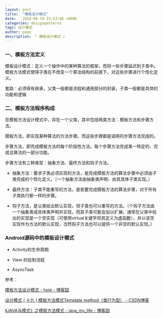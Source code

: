 ```yaml
---
layout: post
title:  "模板设计模式"
date:   2018-08-19 23:53:00 +0800
categories: designpatterns
tags: 设计模式
author: pepe
description: 『 模板设计模式 』
---
```



### **一、模板方法定义**

模板设计模式：定义一个操作中的某种算法的框架，而将一些步骤延迟到子类中。模板方法模式使得子类在不改变一个算法结构的前提下，对这些步骤进行个性化定义。
   
套路：必须得有继承，父类一般都是流程和通用部分的封装，子类一般都是具体的功能和逻辑

### **二、模板方法程序构成**

在模板方法设计模式中，存在一个父类，其中包括两类方法：模板方法和步骤方法。

模板方法，即实现某种算法的方法步骤。而这些步骤都是调用的步骤方法完成的。

步骤方法，即完成模板方法的每个阶段性方法。每个步骤方法完成某一特定的、完成总算法的一部分功能。

步骤方法有三种类型：抽象方法、最终方法和钩子方法。

* 抽象方法：要求子类必须实现的方法，是完成模板方法的算法步骤中必须由子类完成的个性化定义。（一个抽象方法由抽象类声明、由其具体子类实现。）

* 最终方法：子类不能重写的方法，是若要完成模板方法的算法步骤，对于所有子类执行都一样的步骤。

* 钩子方法，是父类给出默认实现，但子类也可以重写的方法。（个钩子方法由一个抽象类或具体类声明并实现，而其子类可能会加以扩展。通常在父类中给出的实现是一个空实现（可使用virtual关键字将其定义为虚函数），并以该空实现作为方法的默认实现，当然钩子方法也可以提供一个非空的默认实现。）


### **Android源码中的模板设计模式**

* Activity的生命周期

* View 的绘制流程

* AsyncTask


参考：

[模板方法设计模式 - hoje - 博客园](https://www.cnblogs.com/hoje/p/8087144.html)

[设计模式 ( 十九 ) 模板方法模式Template method（类行为型） - CSDN博客](http://blog.csdn.net/hguisu/article/details/7564039)

[《JAVA与模式》之模板方法模式 - java_my_life - 博客园](https://www.cnblogs.com/java-my-life/archive/2012/05/14/2495235.html)











